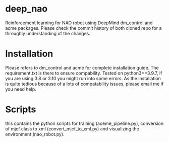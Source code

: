# deep_nao
Reinforcement learning for NAO robot using DeepMind dm_control and acme packages. Please check the commit history of both cloned repo for a throughly understanding of the changes.

# Installation 
Please refers to dm_control and acme for complete installation guide. The requirement.txt is there to ensure compability. Tested on python3==3.9.7, if you are using 3.8 or 3.10 you might run into some errors.
As the installation is quite tedious because of a lots of compatability issues, please email me if you need help.

# Scripts
this contains the python scripts for training (aceme_pipeline.py), conversion of mjcf class to xml (convert_mjcf_to_xml.py) and visualizing the environment (nao_robot.py).

